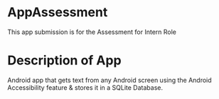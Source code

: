 # AppAssessment
This app submission is for the Assessment for Intern Role

# Description of App
Android app that gets text from any Android screen using the Android Accessibility feature & stores it in a SQLite Database.

